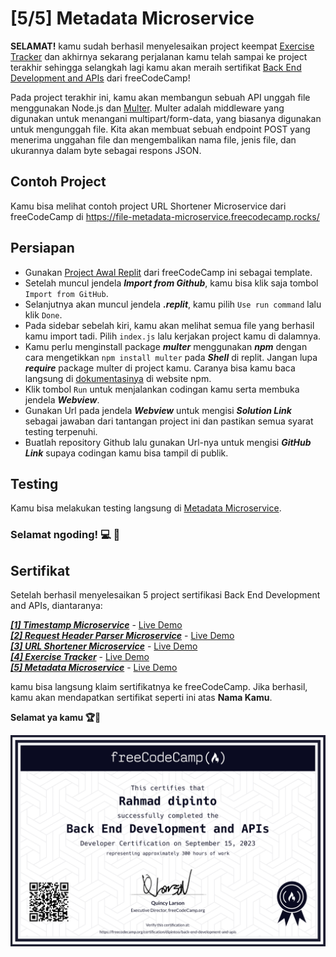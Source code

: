# [5/5] Metadata Microservice

**SELAMAT!** kamu sudah berhasil menyelesaikan project keempat [Exercise Tracker](https://github.com/dipintoo/freeCodeCamp_Exercise-Tracker) dan akhirnya sekarang perjalanan kamu telah sampai ke project terakhir sehingga selangkah lagi kamu akan meraih sertifikat [Back End Development and APIs](https://www.freecodecamp.org/learn/back-end-development-and-apis/) dari freeCodeCamp!

Pada project terakhir ini, kamu akan membangun sebuah API unggah file menggunakan Node.js dan [Multer](https://www.npmjs.com/package/multer). Multer adalah middleware yang digunakan untuk menangani multipart/form-data, yang biasanya digunakan untuk mengunggah file. Kita akan membuat sebuah endpoint POST yang menerima unggahan file dan mengembalikan nama file, jenis file, dan ukurannya dalam byte sebagai respons JSON.

## Contoh Project

Kamu bisa melihat contoh project URL Shortener Microservice dari freeCodeCamp di https://file-metadata-microservice.freecodecamp.rocks/

## Persiapan

- Gunakan [Project Awal Replit](https://replit.com/github/freeCodeCamp/boilerplate-project-filemetadata) dari freeCodeCamp ini sebagai template.
- Setelah muncul jendela ***Import from Github***, kamu bisa klik saja tombol `Import from GitHub`.
- Selanjutnya akan muncul jendela ***.replit***, kamu pilih `Use run command` lalu klik `Done`.
- Pada sidebar sebelah kiri, kamu akan melihat semua file yang berhasil kamu import tadi. Pilih `index.js` lalu kerjakan project kamu di dalamnya.
- Kamu perlu menginstall package ***multer*** menggunakan ***npm*** dengan cara mengetikkan `npm install multer` pada ***Shell*** di replit. Jangan lupa ***require*** package multer di project kamu. Caranya bisa kamu baca langsung di [dokumentasinya](https://www.npmjs.com/package/multer) di website npm.
- Klik tombol `Run` untuk menjalankan codingan kamu serta membuka jendela ***Webview***.
- Gunakan Url pada jendela ***Webview*** untuk mengisi ***Solution Link*** sebagai jawaban dari tantangan project ini dan pastikan semua syarat testing terpenuhi.
- Buatlah repository Github lalu gunakan Url-nya untuk mengisi ***GitHub Link*** supaya codingan kamu bisa tampil di publik.

## Testing

Kamu bisa melakukan testing langsung di [Metadata Microservice](https://www.freecodecamp.org/learn/apis-and-microservices/apis-and-microservices-projects/file-metadata-microservice).  


### Selamat ngoding! 💻 🧠


## Sertifikat

Setelah berhasil menyelesaikan 5 project sertifikasi Back End Development and APIs, diantaranya:

[***[1] Timestamp Microservice***](https://github.com/dipintoo/freeCodeCamp_Timestamp) - [Live Demo](https://freecodecamptimestamp-microservice.dipintoo.repl.co/)  
[***[2] Request Header Parser Microservice***](https://github.com/dipintoo/freeCodeCamp_Headers-Parser) - [Live Demo](https://freecodecampheaders-parser-microservice.dipintoo.repl.co/)  
[***[3] URL Shortener Microservice***](https://github.com/dipintoo/freeCodeCamp_Url-Shortner) - [Live Demo](https://freecodecampurl-shortner.dipintoo.repl.co/)  
[***[4] Exercise Tracker***](https://github.com/dipintoo/freeCodeCamp_Exercise-Tracker) - [Live Demo](https://freecodecampexercise-tracker.dipintoo.repl.co/)  
[***[5] Metadata Microservice***](https://github.com/dipintoo/freeCodeCamp_Metadata) - [Live Demo](https://freecodecampmetadata-microservice.dipintoo.repl.co/)

kamu bisa langsung klaim sertifikatnya ke freeCodeCamp. Jika berhasil, kamu akan mendapatkan sertifikat seperti ini atas **Nama Kamu**.

**Selamat ya kamu 🏆🏅**

![Sertifikat kamu](https://github.com/dipintoo/freeCodeCamp_Metadata/blob/main/public/Sertifikat.png)
